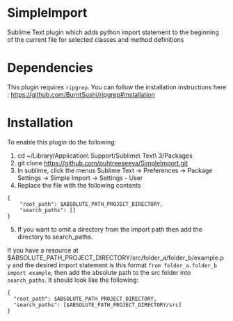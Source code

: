 # SimpleImport

Sublime Text plugin which adds python import statement to the beginning of the current file for selected classes and method definitions

# Dependencies

This plugin requires `ripgrep`. You can follow the installation instructions here : https://github.com/BurntSushi/ripgrep#installation

# Installation

To enable this plugin do the following: 
1. cd ~/Library/Application\ Support/Sublime\ Text\ 3/Packages
2. git clone https://github.com/puhtreeseeya/SimpleImport.git
3. In sublime, click the menus Sublime Text → Preferences → Package Settings → Simple Import → Settings - User
4. Replace the file with the following contents 
```
{
    "root_path": $ABSOLUTE_PATH_PROJECT_DIRECTORY,
    "search_paths": []
}
```
5. If you want to omit a directory from the import path then add the directory to search_paths. 

If you have a resource at $ABSOLUTE_PATH_PROJECT_DIRECTORY/src/folder_a/folder_b/example.py and the desired import statement is this format `from folder_a.folder_b import example`, then add the absolute path to the src folder into `search_paths`. It should look like the following:
```
{
  "root_path": $ABSOLUTE_PATH_PROJECT_DIRECTORY,
  "search_paths": [$ABSOLUTE_PATH_PROJECT_DIRECTORY/src]
} 
```
